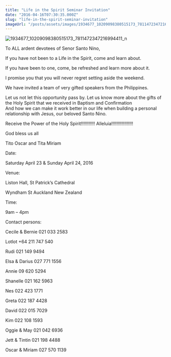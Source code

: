 ```yaml
---
title: "Life in the Spirit Seminar Invitation"
date: "2016-04-16T07:30:35.000Z"
slug: "life-in-the-spirit-seminar-invitation"
imageUrl: "/posts/assets/images/1934677_10209098380515173_7811472347216994411_n.jpg"
---
```


![1934677_10209098380515173_7811472347216994411_n](https://i0.wp.com/santonino-nz.org/wp-content/uploads/2016/04/1934677_10209098380515173_7811472347216994411_n.jpg?resize=259%2C194)

To ALL ardent devotees of Senor Santo Nino,

If you have not been to a Life in the Spirit, come and learn about.

If you have been to one, come, be refreshed and learn more about it.

I promise you that you will never regret setting aside the weekend.

We have invited a team of very gifted speakers from the Philippines.

Let us not let this opportunity pass by. Let us know more about the gifts of the Holy Spirit that we received in Baptism and Confirmation  
And how we can make it work better in our life when building a personal relationship with Jesus, our beloved Santo Nino.

Receive the Power of the Holy Spirit!!!!!!!!!!! Alleluia!!!!!!!!!!!!!!!!!

God bless us all

Tito Oscar and Tita Miriam

Date:

Saturday April 23 & Sunday April 24, 2016

Venue:

Liston Hall, St Patrick’s Cathedral

Wyndham St Auckland New Zealand

Time:

9am – 4pm

Contact persons:

Cecile & Bernie 021 033 2583

Lotlot +64 211 747 540

Rudi 021 149 9494

Elsa & Darius 027 771 1556

Annie 09 620 5294

Shanelle 021 162 5963

Nes 022 423 1771

Greta 022 187 4428

David 022 015 7029

Kim 022 108 1593

Oggie & May 021 042 6936

Jett & Tintin 021 198 4488

Oscar & Miriam 027 570 1139